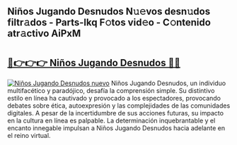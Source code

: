 ## Niños Jugando Desnudos N𝚞𝚎vos desn𝚞dos filtr𝚊dos - Parts-lkq F𝚘tos vid𝚎o - C𝚘ntenido atr𝚊ctivo AiPxM

# <h2><a href="http://mb19o05.tromn.icu/?c=Ni%c3%b1os+Jugando+Desnudos">🔗👉👉👉 Niños Jugando Desnudos 🔗🔗</a></h2>

[![Niños Jugando Desnudos nuevo](https://i.imgur.com/pEAQMta.gif)](http://mb19o05.tromn.icu/?c=Ni%c3%b1os+Jugando+Desnudos)
Niños Jugando Desnudos, un individuo multifacético y paradójico, desafía la comprensión simple. Su distintivo estilo en línea ha cautivado y provocado a los espectadores, provocando debates sobre ética, autoexpresión y las complejidades de las comunidades digitales. A pesar de la incertidumbre de sus acciones futuras, su impacto en la cultura en línea es palpable. La determinación inquebrantable y el encanto innegable impulsan a Niños Jugando Desnudos hacia adelante en el reino virtual.
